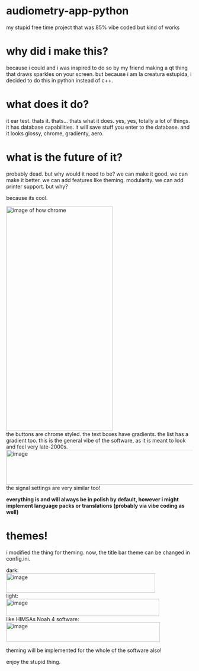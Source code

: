 # audiometry-app-python
my stupid free time project that was 85% vibe coded but kind of works 

# why did i make this?
because i could and i was inspired to do so by my friend making a qt thing that draws sparkles on your screen. but because i am la creatura estupida, i decided to do this in python instead of c++.

# what does it do?
it ear test. thats it. thats... thats what it does. yes, yes, totally a lot of things.
it has database capabilities. it will save stuff you enter to the database.
and it looks glossy, chrome, gradienty, aero.

# what is the future of it?
probably dead. but why would it need to be? we can make it good. we can make it better. 
we can add features like theming. modularity. we can add printer support.
but why?

because its cool.

<img width="287" height="606" alt="image of how chrome" src="https://github.com/user-attachments/assets/15f3d083-3640-4927-b1b0-00e9d610ea1c" />
<br>
the buttons are chrome styled. the text boxes have gradients. the list has a gradient too. this is the general vibe of the software, as it is meant to look and feel very late-2000s. 
<br>

<img width="771" height="94" alt="image" src="https://github.com/user-attachments/assets/bd6f3895-acc1-4524-b9da-8bd207b79840" />
<br>
the signal settings are very similar too!
<br>

<b>everything is and will always be in polish by default, however i might implement language packs or translations (probably via vibe coding as well)</b>

# themes!
i modified the thing for theming. now, the title bar theme can be changed in config.ini.

dark: <br>
<img width="402" height="52" alt="image" src="https://github.com/user-attachments/assets/9a28ba73-50ef-4161-808a-8149864a2c7e" /> <br>
light: <br>
<img width="413" height="46" alt="image" src="https://github.com/user-attachments/assets/beb98470-82a8-4186-b1eb-f7bfb3636f87" /> <br>
like HIMSAs Noah 4 software: <br>
<img width="415" height="53" alt="image" src="https://github.com/user-attachments/assets/e2b84bbc-9745-459d-ac96-8a1b515ce404" /> <br>

theming will be implemented for the whole of the software also!

enjoy the stupid thing.
